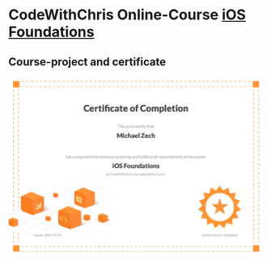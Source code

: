 # CodeWithChris Online-Course [iOS Foundations](https://learn.codewithchris.com/courses/foundations3)

## Course-project and certificate

![certificate](./cert.png)
